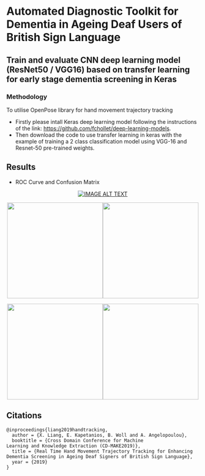 # Automated Diagnostic Toolkit for Dementia in Ageing Deaf Users of British Sign Language
## Train and evaluate CNN deep learning model (ResNet50 / VGG16) based on transfer learning for early stage dementia screening in Keras

### Methodology
To utilise OpenPose library for hand movement trajectory tracking 
- Firstly please intall Keras deep learning model following the instructions of the link: https://github.com/fchollet/deep-learning-models. 
- Then download the code to use transfer learning in keras with the example of training a 2 class classification model using VGG-16 and Resnet-50 pre-trained weights. 


## Results
- ROC Curve and Confusion Matrix
<div align="center">
  <a href="https://youtu.be/dDDbRsdWtpk?t=6"><img src="https://img.youtube.com/vi/dDDbRsdWtpk/hqdefault.jpg" alt="IMAGE ALT TEXT"></a>
</div>
<p align="center">
<img src="Image/Figure3.PNG" width="250"><img src="Image/Figure3s1.PNG" width="250">
</p>  
<p align="center">
<img src="Image/Figure3s2.PNG" width="250"><img src="Image/Figure3s3.PNG" width="250">
</p>


## Citations
```
@inproceedings{liang2019handtracking,
  author = {X. Liang, E. Kapetanios, B. Woll and A. Angelopoulou},
  booktitle = {Cross Domain Conference for Machine
Learning and Knowledge Extraction (CD-MAKE2019)},
  title = {Real Time Hand Movement Trajectory Tracking for Enhancing
Dementia Screening in Ageing Deaf Signers of British Sign Language},
  year = {2019}
}
```
